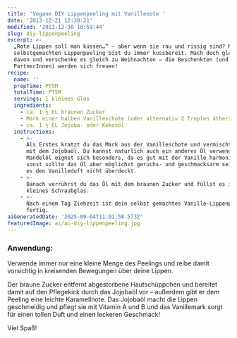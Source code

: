 ```yaml
---
title: 'Vegane DIY Lippenpeeling mit Vanillenote '
date: '2013-12-21 12:30:21'
modified: '2013-12-30 10:59:44'
slug: diy-lippenpeeling
excerpt: >-
  „Rote Lippen soll man küssen…“ – aber wenn sie rau und rissig sind? Mit diesem
  selbstgemachten Lippenpeeling bist du immer kussbereit. Mach doch gleich mehr
  davon und verschenke es gleich zu Weihnachten – die Beschenkten (und ihre
  PartnerInnen) werden sich freuen!
recipe:
  name: ''
  prepTime: PT5M
  totalTime: PT5M
  servings: 1 kleines Glas
  ingredients:
    - ca. 1 ½ EL braunen Zucker
    - Mark einer halben Vanilleschote (oder alternativ 2 Tropfen ätherisches Öl)
    - ca. 1 ½ EL Jojoba- oder Kokosöl
  instructions:
    - >-
      Als Erstes kratzt du das Mark aus der Vanilleschote und vermischt es gut
      mit dem Jojobaöl. Du kannst natürlich auch ein anderes Öl verwenden.
      Mandelöl eignet sich besonders, da es gut mit der Vanille harmoniert,
      sonst sollte das Öl aber möglichst geruchs- und geschmacksarm sein, damit
      es den Vanilleduft nicht überdeckt.
    - >-
      Danach verrührst du das Öl mit dem braunen Zucker und füllst es in ein
      kleines Schraubglas.
    - >-
      Nach einem Tag Ziehzeit ist dein selbst gemachtes Vanille-Lippenpeeling
      fertig.
aiGeneratedDate: '2025-09-04T11:01:58.573Z'
featuredImage: ai/ai-diy-lippenpeeling.jpg
---
```


### Anwendung:

Verwende immer nur eine kleine Menge des Peelings und reibe damit vorsichtig in kreisenden Bewegungen über deine Lippen.

Der braune Zucker entfernt abgestorbene Hautschüppchen und bereitet damit auf den Pflegekick durch das Jojobaöl vor – außerdem gibt er dem Peeling eine leichte Karamellnote. Das Jojobaöl macht die Lippen geschmeidig und pflegt sie mit Vitamin A und B und das Vanillemark sorgt für einen tollen Duft und einen leckeren Geschmack!

Viel Spaß!
